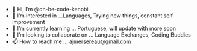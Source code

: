 - 👋 Hi, I’m @oh-be-code-kenobi
- 👀 I’m interested in ...Languages, Trying new things, constant self improvement
- 🌱 I’m currently learning ... Portuguese, will update with more soon
- 💞️ I’m looking to collaborate on ... Language Exchanges, Coding Buddies
- 📫 How to reach me ... ajmersereau@gmail.com

<!---
oh-be-code-kenobi/oh-be-code-kenobi is a ✨ special ✨ repository because its `README.md` (this file) appears on your GitHub profile.
You can click the Preview link to take a look at your changes.
--->
